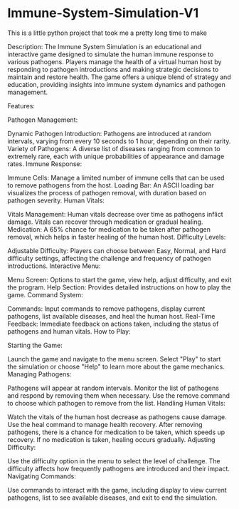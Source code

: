 # Immune-System-Simulation-V1
This is a little python project that took me a pretty long time to make

Description: The Immune System Simulation is an educational and interactive game designed to simulate the human immune response to various pathogens. Players manage the health of a virtual human host by responding to pathogen introductions and making strategic decisions to maintain and restore health. The game offers a unique blend of strategy and education, providing insights into immune system dynamics and pathogen management.

Features:

Pathogen Management:

Dynamic Pathogen Introduction: Pathogens are introduced at random intervals, varying from every 10 seconds to 1 hour, depending on their rarity.
Variety of Pathogens: A diverse list of diseases ranging from common to extremely rare, each with unique probabilities of appearance and damage rates.
Immune Response:

Immune Cells: Manage a limited number of immune cells that can be used to remove pathogens from the host.
Loading Bar: An ASCII loading bar visualizes the process of pathogen removal, with duration based on pathogen severity.
Human Vitals:

Vitals Management: Human vitals decrease over time as pathogens inflict damage. Vitals can recover through medication or gradual healing.
Medication: A 65% chance for medication to be taken after pathogen removal, which helps in faster healing of the human host.
Difficulty Levels:

Adjustable Difficulty: Players can choose between Easy, Normal, and Hard difficulty settings, affecting the challenge and frequency of pathogen introductions.
Interactive Menu:

Menu Screen: Options to start the game, view help, adjust difficulty, and exit the program.
Help Section: Provides detailed instructions on how to play the game.
Command System:

Commands: Input commands to remove pathogens, display current pathogens, list available diseases, and heal the human host.
Real-Time Feedback: Immediate feedback on actions taken, including the status of pathogens and human vitals.
How to Play:

Starting the Game:

Launch the game and navigate to the menu screen.
Select "Play" to start the simulation or choose "Help" to learn more about the game mechanics.
Managing Pathogens:

Pathogens will appear at random intervals. Monitor the list of pathogens and respond by removing them when necessary.
Use the remove command to choose which pathogen to remove from the list.
Handling Human Vitals:

Watch the vitals of the human host decrease as pathogens cause damage. Use the heal command to manage health recovery.
After removing pathogens, there is a chance for medication to be taken, which speeds up recovery. If no medication is taken, healing occurs gradually.
Adjusting Difficulty:

Use the difficulty option in the menu to select the level of challenge. The difficulty affects how frequently pathogens are introduced and their impact.
Navigating Commands:

Use commands to interact with the game, including display to view current pathogens, list to see available diseases, and exit to end the simulation.
